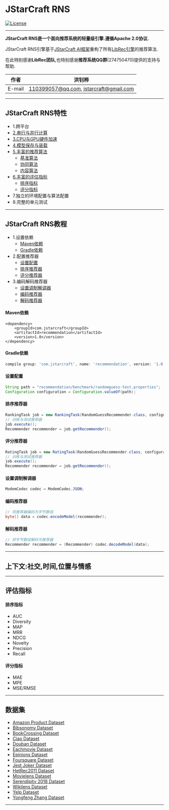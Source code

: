JStarCraft RNS
==========

[![License](https://img.shields.io/badge/license-Apache%202-4EB1BA.svg)](https://www.apache.org/licenses/LICENSE-2.0.html)

*****

**JStarCraft RNS是一个面向推荐系统的轻量级引擎.遵循Apache 2.0协议.**

JStarCraft RNS引擎基于[JStarCraft AI框架](https://github.com/HongZhaoHua/jstarcraft-ai-1.0)重构了所有[LibRec引擎](https://github.com/guoguibing/librec)的推荐算法.

在此特别感谢**LibRec团队**,也特别感谢**推荐系统QQ群**(274750470)提供的支持与帮助.

|作者|洪钊桦|
|---|---
|E-mail|110399057@qq.com, jstarcraft@gmail.com

*****

## JStarCraft RNS特性

* 1.跨平台
* [2.串行与并行计算](https://github.com/HongZhaoHua/jstarcraft-ai-1.0)
* [3.CPU与GPU硬件加速](https://github.com/HongZhaoHua/jstarcraft-ai-1.0)
* [4.模型保存与装载](https://github.com/HongZhaoHua/jstarcraft-ai-1.0)
* [5.丰富的推荐算法](https://github.com/HongZhaoHua/jstarcraft-rns/wiki/%E6%8E%A8%E8%8D%90%E7%AE%97%E6%B3%95)
    * [基准算法](https://github.com/HongZhaoHua/jstarcraft-rns/wiki/%E6%8E%A8%E8%8D%90%E7%AE%97%E6%B3%95#%E5%9F%BA%E5%87%86%E7%AE%97%E6%B3%95)
    * [协同算法](https://github.com/HongZhaoHua/jstarcraft-rns/wiki/%E6%8E%A8%E8%8D%90%E7%AE%97%E6%B3%95#%E5%8D%8F%E5%90%8C%E7%AE%97%E6%B3%95)
    * [内容算法](https://github.com/HongZhaoHua/jstarcraft-rns/wiki/%E6%8E%A8%E8%8D%90%E7%AE%97%E6%B3%95#%E5%86%85%E5%AE%B9%E7%AE%97%E6%B3%95)
* [6.丰富的评估指标](#评估指标)
    * [排序指标](#排序指标)
    * [评分指标](#评分指标)
* 7.独立的环境配置与算法配置
* 8.完整的单元测试

*****

## JStarCraft RNS教程

* 1.设置依赖
    * [Maven依赖](#Maven依赖)
    * [Gradle依赖](#Gradle依赖)
* 2.配置推荐器
    * [设置配置](#设置配置)
    * [排序推荐器](#排序推荐器)
    * [评分推荐器](#评分推荐器)
* 3.编码解码推荐器
    * [设置调制解调器](#设置调制解调器)
    * [编码推荐器](#编码推荐器)
    * [解码推荐器](#解码推荐器)

#### Maven依赖

```maven
<dependency>
    <groupId>com.jstarcraft</groupId>
    <artifactId>recommendation</artifactId>
    <version>1.0</version>
</dependency>
```

#### Gradle依赖

```gradle
compile group: 'com.jstarcraft', name: 'recommendation', version: '1.0'
```

#### 设置配置

```java
String path = "recommendation/benchmark/randomguess-test.properties";
Configuration configuration = Configuration.valueOf(path);
```

#### 排序推荐器

```java
RankingTask job = new RankingTask(RandomGuessRecommender.class, configuration);
// 训练与测试推荐器
job.execute();
Recommender recommender = job.getRecommender();
```

#### 评分推荐器

```java
RatingTask job = new RatingTask(RandomGuessRecommender.class, configuration);
// 训练与测试推荐器
job.execute();
Recommender recommender = job.getRecommender();
```

#### 设置调制解调器

```java
ModemCodec codec = ModemCodec.JSON;
```

#### 编码推荐器

```java
// 将推荐器编码为字节数组
byte[] data = codec.encodeModel(recommender);
```

#### 解码推荐器

```java
// 将字节数组解码为推荐器
Recommender recommender = (Recommender) codec.decodeModel(data);
```

*****

## 上下文:社交,时间,位置与情感

*****

## 评估指标

#### 排序指标
- AUC
- Diversity
- MAP
- MRR
- NDCG
- Novelty
- Precision
- Recall

#### 评分指标
- MAE
- MPE
- MSE/RMSE

*****

## 数据集

* [Amazon Product Dataset](http://jmcauley.ucsd.edu/data/amazon/)
* [Bibsonomy Dataset](https://www.kde.cs.uni-kassel.de/wp-content/uploads/bibsonomy/)
* [BookCrossing Dataset](https://grouplens.org/datasets/book-crossing/)
* [Ciao Dataset](https://www.cse.msu.edu/~tangjili/datasetcode/truststudy.htm)
* [Douban Dataset](http://smiles.xjtu.edu.cn/Download/Download_Douban.html)
* [Eachmovie Dataset](https://grouplens.org/datasets/eachmovie/)
* [Epinions Dataset](http://www.trustlet.org/epinions.html)
* [Foursquare Dataset](https://sites.google.com/site/yangdingqi/home/foursquare-dataset)
* [Jest Joker Dataset](https://grouplens.org/datasets/jester/)
* [HetRec2011 Dataset](https://grouplens.org/datasets/hetrec-2011/)
* [Movielens Dataset](https://grouplens.org/datasets/movielens/)
* [Serendipity 2018 Dataset](https://grouplens.org/datasets/serendipity-2018/)
* [Wikilens Dataset](https://grouplens.org/datasets/wikilens/)
* [Yelp Dataset](https://www.yelp.com/dataset)
* [Yongfeng Zhang Dataset](http://yongfeng.me/dataset/)

*****
